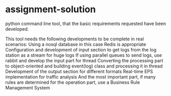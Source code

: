 # assignment-solution
python command line tool, that the basic requirements requested have been developed. 

This tool needs the following developments to be complete in real scenarios:
  Using a nosql database in this case Redis is appropriate
  Configuration and development of input section to get logs from the log station as a stream for huge logs
  If using parallel queues to send logs, use rabbit and develop the input part for thread
  Converting the processing part to object-oriented and building event(log) class and processing it in thread
  Development of the output section for different formats
  Real-time EPS implementation for traffic analysis
  And the most important part, if many rules are determined for the operation part, use a Business Rule Management System
  

